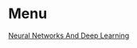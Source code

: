 # Menu
[Neural Networks And Deep Learning][]

[Neural Networks And Deep Learning]: http://neuralnetworksanddeeplearning.com/        "Neural Networks And Deep Learning"


